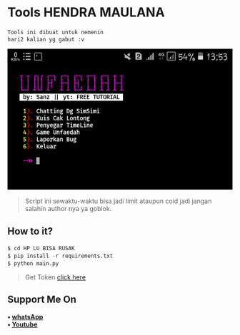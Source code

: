 # Tools HENDRA MAULANA
```
Tools ini dibuat untuk nemenin
hari2 kalian yg gabut :v
```
![Sanz](https://github.com/Sxp-ID/UNFAEDAH/blob/main/src/Tools%20UNFAEDAH%20by%20Sanz.png)
> Script ini sewaktu-waktu bisa jadi limit ataupun coid jadi jangan salahin author nya ya goblok.
## How to it?
```python
$ cd HP LU BISA RUSAK
$ pip install -r requirements.txt
$ python main.py
```
> Get Token [click here](https://cutt.ly/TokenToolsUnfaedah)
## Support Me On
<b>• [whatsApp](https://wa.me/6282147078449)</b>
<br>
<b>• [Youtube](https://youtube.com/channel/UC4zF3wbzCN8Ftaqx1VCGcyg/)</b>
</br>
